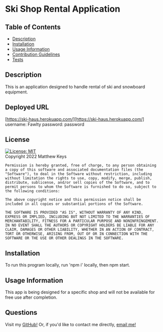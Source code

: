 # Ski Shop Rental Application
  

  ## **Table of Contents**
  * [Description](#description)
  * [Installation](#installation)
  * [Usage Information](#usage-information)
  * [Contribution Guidelines](#contribution-guidelines)
  * [Tests](#tests)


  ## **Description**
  This is an application designed to handle rental of ski and snowboard equipment. 

  ## **Deployed URL**

  [https://ski-haus.herokuapp.com/][https://ski-haus.herokuapp.com/]
  username: Fawlty
  password: password


  
## **License** 
[![License: MIT](https://img.shields.io/badge/License-MIT-blue.svg)](https://opensource.org/licenses/MIT) <br>
Copyright 2022 Matthew Keys

    Permission is hereby granted, free of charge, to any person obtaining a copy of this software and associated documentation files (the "Software"), to deal in the Software without restriction, including without limitation the rights to use, copy, modify, merge, publish, distribute, sublicense, and/or sell copies of the Software, and to permit persons to whom the Software is furnished to do so, subject to the following conditions:
    
    The above copyright notice and this permission notice shall be included in all copies or substantial portions of the Software.
    
    THE SOFTWARE IS PROVIDED "AS IS", WITHOUT WARRANTY OF ANY KIND, EXPRESS OR IMPLIED, INCLUDING BUT NOT LIMITED TO THE WARRANTIES OF MERCHANTABILITY, FITNESS FOR A PARTICULAR PURPOSE AND NONINFRINGEMENT. IN NO EVENT SHALL THE AUTHORS OR COPYRIGHT HOLDERS BE LIABLE FOR ANY CLAIM, DAMAGES OR OTHER LIABILITY, WHETHER IN AN ACTION OF CONTRACT, TORT OR OTHERWISE, ARISING FROM, OUT OF OR IN CONNECTION WITH THE SOFTWARE OR THE USE OR OTHER DEALINGS IN THE SOFTWARE.
    
    



  ## **Installation** 
  To run this program locally, run 'npm i' locally, then npm start.  <br>


  ## **Usage Information**
  This app is being designed for a specific shop and will not be available for free use after completion.


  ## **Questions**
  Visit my [GitHub!](https://github.com/Thesselonian)
  Or, if you'd like to contact me directly, [email me!](mailto:Ericyoung111@gmail.com)
